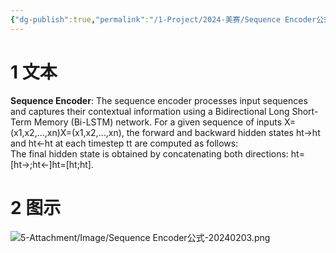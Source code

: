 ```yaml
---
{"dg-publish":true,"permalink":"/1-Project/2024-美赛/Sequence Encoder公式/"}
---
```


# 1 文本
**Sequence Encoder**: The sequence encoder processes input sequences and captures their contextual information using a Bidirectional Long Short-Term Memory (Bi-LSTM) network. For a given sequence of inputs X=(x1,x2,…,xn)X=(x1​,x2​,…,xn​), the forward and backward hidden states ht→ht​​ and ht←ht​​ at each timestep tt are computed as follows:  
The final hidden state is obtained by concatenating both directions: ht=[ht→;ht←]ht​=[ht​​;ht​​].
# 2 图示
![5-Attachment/Image/Sequence Encoder公式-20240203.png](/img/user/5-Attachment/Image/Sequence%20Encoder%E5%85%AC%E5%BC%8F-20240203.png)